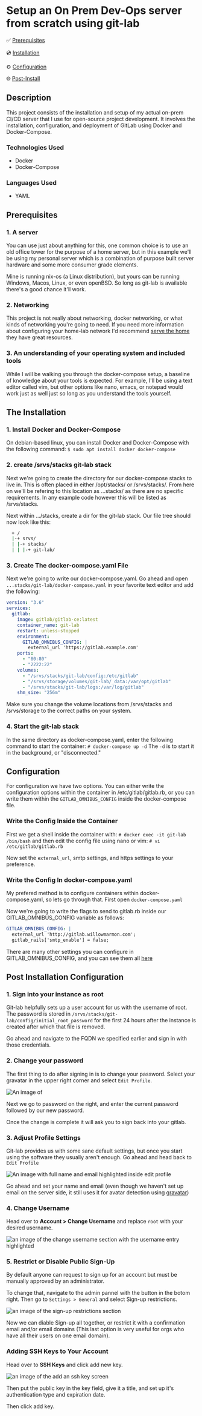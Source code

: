 # Setup an On Prem Dev-Ops server from scratch using git-lab

✅ [Prerequisites](#prerequisites)

💿 [Installation](#installation)

⚙️ [Configuration](#configuration)

🌐 [Post-Install](#post-install)

## Description

This project consists of the installation and setup of my actual on-prem CI/CD
server that I use for open-source project development. It involves the installation,
configuration, and deployment of GitLab using Docker and Docker-Compose.

### Technologies Used

- Docker
- Docker-Compose

### Languages Used

- YAML

<H2 id="prerequisites">Prerequisites</H2>

### 1. A server

You can use just about anything for this, one common choice is to use an old
office tower for the purpose of a home server, but in this example we'll be using
my personal server which is a combination of purpose built server hardware and
some more consumer grade elements.

Mine is running nix-os (a Linux distribution), but yours can be running Windows, Macos, Linux,
or even openBSD. So long as git-lab is available there's a good chance it'll work.

### 2. Networking

This project is not really about networking, docker networking, or what kinds of
networking you're going to need. If you need more information about configuring your
home-lab network I'd recommend [serve the home](https://servethehome.com) they
have great resources.

### 3. An understanding of your operating system and included tools

While I will be walking you through the docker-compose setup, a baseline of
knowledge about your tools is expected. For example, I'll be using a text editor
called vim, but other options like nano, emacs, or notepad would work just as
well just so long as you understand the tools yourself.

<H2 id="installation">The Installation</H2>

### 1. Install Docker and Docker-Compose

On debian-based linux, you can install Docker and Docker-Compose with the
following command:
`$ sudo apt install docker docker-compose`

### 2. create /srvs/stacks git-lab stack

Next we're going to create the directory for our docker-compose stacks to live in.
This is often placed in either /opt/stacks/ or /srvs/stacks/. From here on we'll
be refering to this location as ...stacks/ as there are no specific requirements.
In any example code however this will be listed as /srvs/stacks.

Next within .../stacks, create a dir for the git-lab stack. Our file tree
should now look like this:

```sh
  + /
  |-+ srvs/
  | |-+ stacks/
  | | |-+ git-lab/
```

### 3. Create The docker-compose.yaml File

Next we're going to write our docker-compose.yaml. Go ahead and open
`...stacks/git-lab/docker-compose.yaml` in your favorite text editor
and add the following:

```yaml
version: "3.6"
services:
  gitlab:
    image: gitlab/gitlab-ce:latest
    container_name: git-lab
    restart: unless-stopped
    environment:
      GITLAB_OMNIBUS_CONFIG: |
        external_url 'https://gitlab.example.com'
    ports:
      - "80:80"
      - "2222:22"
    volumes:
      - "/srvs/stacks/git-lab/config:/etc/gitlab"
      - "/srvs/storage/volumes/git-lab/_data:/var/opt/gitlab"
      - "/srvs/stacks/git-lab/logs:/var/log/gitlab"
    shm_size: "256m"
```

Make sure you change the volume locations from /srvs/stacks and /srvs/storage
to the correct paths on your system.

### 4. Start the git-lab stack

In the same directory as docker-compose.yaml, enter the following command to
start the container:
`# docker-compose up -d`
The `-d` is to start it in the background, or "disconnected."

<H2 id="configuration">Configuration</H2>

For configuration we have two options. You can either write the configuration
options within the container in /etc/gitlab/gitlab.rb, or you can write them
within the `GITLAB_OMNIBUS_CONFIG` inside the docker-compose file.

### Write the Config Inside the Container

First we get a shell inside the container with:
`# docker exec -it git-lab /bin/bash`
and then edit the config file using nano or vim:
`# vi /etc/gitlab/gitlab.rb`

Now set the `external_url`, smtp settings, and https settings to your preference.

### Write the Config In docker-compose.yaml

My prefered method is to configure containers within docker-compose.yaml, so
lets go through that. First open `docker-compose.yaml`

Now we're going to write the flags to send to gitlab.rb inside our GITLAB_OMNIBUS_CONFIG
variable as follows:

```yaml
GITLAB_OMNIBUS_CONFIG: |
  external_url 'http://gitlab.willowmarmon.com';
  gitlab_rails['smtp_enable'] = false;
```

There are many other settings you can configure in GITLAB_OMNIBUS_CONFIG, and
you can see them all [here](https://gitlab.com/gitlab-org/omnibus-gitlab/blob/master/files/gitlab-config-template/gitlab.rb.template)

<H2 id="post-install">Post Installation Configuration</H2>

### 1. Sign into your instance as root

Git-lab helpfully sets up a user account for us with the username of root. The password
is stored in `/srvs/stacks/git-lab/config/initial_root_password` for the first 24
hours after the instance is created after which that file is removed.

Go ahead and navigate to the FQDN we specified earlier and sign in with those credentials.

### 2. Change your password

The first thing to do after signing in is to change your password. Select your gravatar
in the upper right corner and select `Edit Profile`.

![An image of ](imgs/edit_profile.png)

Next we go to password on the right, and enter the current password followed by our
new password.

Once the change is complete it will ask you to sign back into your gitlab.

### 3. Adjust Profile Settings

Git-lab provides us with some sane default settings, but once you start using the
software they usually aren't enough. Go ahead and head back to `Edit Profile`

![An image with full name and email highlighted inside edit profile](imgs/profile_settings.png)

Go ahead and set your name and email (even though we haven't set up email on the
server side, it still uses it for avatar detection using [gravatar](https://gravatar.com))

### 4. Change Username

Head over to **Account > Change Username** and replace `root` with your desired
username.

![an image of the change username section with the username entry highlighted](imgs/change_username.png)

### 5. Restrict or Disable Public Sign-Up

By default anyone can request to sign up for an account but must be manually
approved by an administrator.

To change that, navigate to the admin pannel with the button in the botom right.
Then go to `Settings > General` and select Sign-up restrictions.

![an image of the sign-up restrictions section](imgs/sign_up_restrict.png)

Now we can diable Sign-up all together, or restrict it with a confirmation email
and/or email domains (This last option is very useful for orgs who have all their
users on one email domain).

### Adding SSH Keys to Your Account

Head over to **SSH Keys** and click add new key.

![an image of the add an ssh key screen](imgs/ssh_key_add.png)

Then put the public key in the key field, give it a title, and set up it's
authentication type and expiration date.

Then click add key.

###

